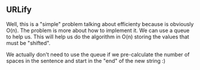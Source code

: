 ## URLify

Well, this is a "simple" problem talking about efficienty because is obviously O(n). The problem is more about how to implement it.
We can use a queue to help us. This will help us do the algorithm in O(n) storing the values that must be "shifted".

We actually don't need to use the queue if we pre-calculate the number of spaces in the sentence and start in the "end" of the new string :)
